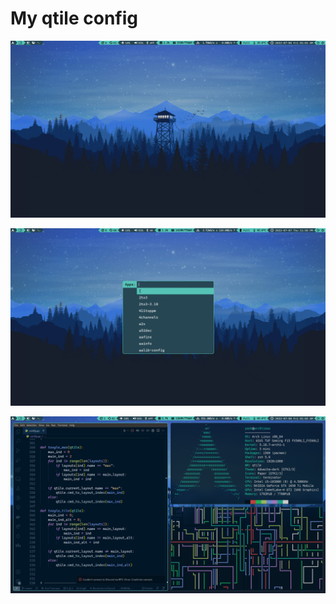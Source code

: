# My qtile config

![qtile](images/qtile.png)

![app_menu](images/app_menu.png)

![tiles](images/tiles.png)
